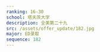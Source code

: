 ```yaml
---
ranking: 16-30
school: 塔夫茨大学
description: 全美第二十九
src: /assets/offer_update/182.jpg
major: ED录取
sequence: 182
---
```

